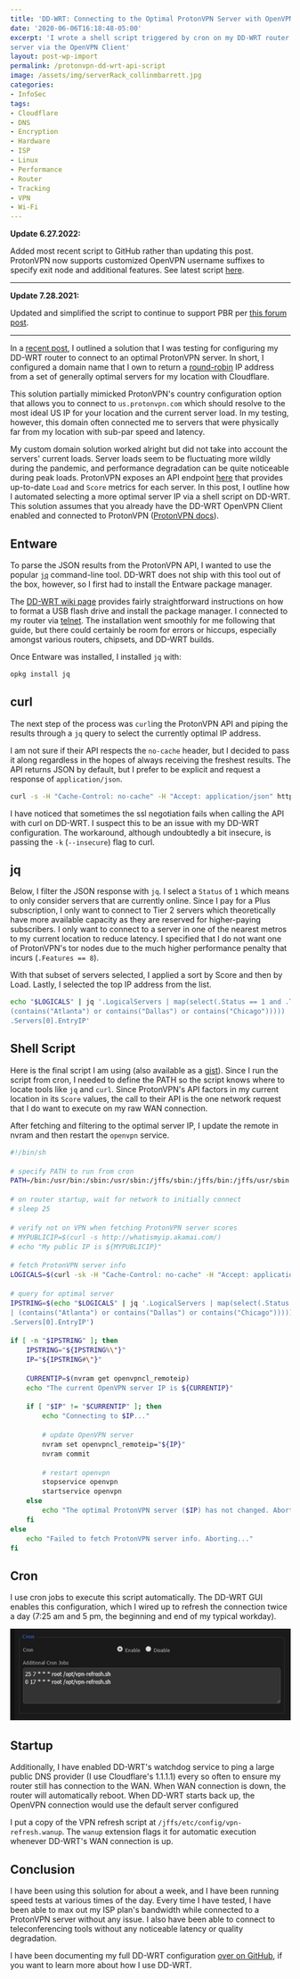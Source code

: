 ```yaml
---
title: 'DD-WRT: Connecting to the Optimal ProtonVPN Server with OpenVPN'
date: '2020-06-06T16:18:48-05:00'
excerpt: 'I wrote a shell script triggered by cron on my DD-WRT router to automatically connect to the optimal ProtonVPN
server via the OpenVPN Client'
layout: post-wp-import
permalink: /protonvpn-dd-wrt-api-script
image: /assets/img/serverRack_collinmbarrett.jpg
categories:
- InfoSec
tags:
- Cloudflare
- DNS
- Encryption
- Hardware
- ISP
- Linux
- Performance
- Router
- Tracking
- VPN
- Wi-Fi
---
```


**Update 6.27.2022:**

Added most recent script to GitHub rather than updating this post. ProtonVPN now supports customized OpenVPN username
suffixes to specify exit node and additional features. See latest script
[here](https://github.com/collinbarrett/dd-wrt/blob/main/vpn-refresh.sh).

- - - - - -

**Update 7.28.2021:**

Updated and simplified the script to continue to support PBR per [this forum
post](https://forum.dd-wrt.com/phpBB2/viewtopic.php?p=1242050).

- - - - - -

In a [recent post](/protonvpn-dd-wrt-dns), I outlined a solution that I was testing for configuring my DD-WRT router to
connect to an optimal ProtonVPN server. In short, I configured a domain name that I own to return a
[round-robin](https://www.cloudflare.com/learning/dns/glossary/round-robin-dns/) IP address from a set of generally
optimal servers for my location with Cloudflare.

This solution partially mimicked ProtonVPN's country configuration option that allows you to connect to
`us.protonvpn.com` which should resolve to the most ideal US IP for your location and the current server load. In my
testing, however, this domain often connected me to servers that were physically far from my location with sub-par speed
and latency.

My custom domain solution worked alright but did not take into account the servers' current loads. Server loads seem to
be fluctuating more wildly during the pandemic, and performance degradation can be quite noticeable during peak loads.
ProtonVPN exposes an API endpoint [here](https://api.protonmail.ch/vpn/logicals) that provides up-to-date `Load` and
`Score` metrics for each server. In this post, I outline how I automated selecting a more optimal server IP via a shell
script on DD-WRT. This solution assumes that you already have the DD-WRT OpenVPN Client enabled and connected to
ProtonVPN ([ProtonVPN docs](https://protonvpn.com/support/vpn-router-ddwrt/)).

## Entware

To parse the JSON results from the ProtonVPN API, I wanted to use the popular [`jq`](https://jqlang.github.io/jq/)
command-line tool. DD-WRT does not ship with this tool out of the box,
however, so I first had to install the Entware package manager.

The [DD-WRT wiki page](https://wiki.dd-wrt.com/wiki/index.php/Installing_Entware) provides fairly straightforward
instructions on how to format a USB flash drive and install the package manager. I connected to my router via
[telnet](https://wiki.dd-wrt.com/wiki/index.php/Telnet/SSH_and_the_Command_Line). The installation went smoothly for me
following that guide, but there could certainly be room for errors or hiccups, especially amongst various routers,
chipsets, and DD-WRT builds.

Once Entware was installed, I installed `jq` with:

```bash
opkg install jq
```

## curl

The next step of the process was `curl`ing the ProtonVPN API and piping the results through a `jq` query to select the
currently optimal IP address.

I am not sure if their API respects the `no-cache` header, but I decided to pass it along regardless in the hopes of
always receiving the freshest results. The API returns JSON by default, but I prefer to be explicit and request a
response of `application/json`.

```bash
curl -s -H "Cache-Control: no-cache" -H "Accept: application/json" https://api.protonmail.ch/vpn/logicals
```

I have noticed that sometimes the ssl negotiation fails when calling the API with curl on DD-WRT. I suspect this to be
an issue with my DD-WRT configuration. The workaround, although undoubtedly a bit insecure, is passing the `-k`
(`--insecure`) flag to curl.

## jq

Below, I filter the JSON response with `jq`. I select a `Status` of `1` which means to only consider servers that are
currently online. Since I pay for a Plus subscription, I only want to connect to Tier 2 servers which theoretically have
more available capacity as they are reserved for higher-paying subscribers. I only want to connect to a server in one of
the nearest metros to my current location to reduce latency. I specified that I do not want one of ProtonVPN's tor nodes
due to the much higher performance penalty that incurs (`.Features == 8`).

With that subset of servers selected, I applied a sort by Score and then by Load. Lastly, I selected the top IP address
from the list.

```bash
echo "$LOGICALS" | jq '.LogicalServers | map(select(.Status == 1 and .Tier == 2 and .Features == 8 and (.City |
(contains("Atlanta") or contains("Dallas") or contains("Chicago"))))) | [sort_by(.Score, .Load)[]][0] |
.Servers[0].EntryIP'
```

## Shell Script

Here is the final script I am using (also available as a
[gist](https://gist.github.com/collinbarrett/abeaf6edeb1cfb49d9beacd6d325d3c2)). Since I run the script from cron, I
needed to define the PATH so the script knows where to locate tools like `jq` and `curl`. Since ProtonVPN's API factors
in my current location in its `Score` values, the call to their API is the one network request that I do want to execute
on my raw WAN connection.

After fetching and filtering to the optimal server IP, I update the remote in nvram and then restart the `openvpn`
service.

```bash
#!/bin/sh

# specify PATH to run from cron
PATH=/bin:/usr/bin:/sbin:/usr/sbin:/jffs/sbin:/jffs/bin:/jffs/usr/sbin:/jffs/usr/bin:/mmc/sbin:/mmc/bin:/mmc/usr/sbin:/mmc/usr/bin:/opt/sbin:/opt/bin:/opt/usr/sbin:/opt/usr/bin

# on router startup, wait for network to initially connect
# sleep 25

# verify not on VPN when fetching ProtonVPN server scores
# MYPUBLICIP=$(curl -s http://whatismyip.akamai.com/)
# echo "My public IP is ${MYPUBLICIP}"

# fetch ProtonVPN server info
LOGICALS=$(curl -sk -H "Cache-Control: no-cache" -H "Accept: application/json" https://api.protonmail.ch/vpn/logicals)

# query for optimal server
IPSTRING=$(echo "$LOGICALS" | jq '.LogicalServers | map(select(.Status == 1 and .Tier == 2 and .Features == 8 and (.City
| (contains("Atlanta") or contains("Dallas") or contains("Chicago"))))) | [sort_by(.Score, .Load)[]][0] |
.Servers[0].EntryIP')

if [ -n "$IPSTRING" ]; then
    IPSTRING="${IPSTRING%\"}"
    IP="${IPSTRING#\"}"

    CURRENTIP=$(nvram get openvpncl_remoteip)
    echo "The current OpenVPN server IP is ${CURRENTIP}"

    if [ "$IP" != "$CURRENTIP" ]; then
        echo "Connecting to $IP..."

        # update OpenVPN server
        nvram set openvpncl_remoteip="${IP}"
        nvram commit

        # restart openvpn
        stopservice openvpn
        startservice openvpn
    else
        echo "The optimal ProtonVPN server ($IP) has not changed. Aborting..."
    fi
else
    echo "Failed to fetch ProtonVPN server info. Aborting..."
fi
```

## Cron

I use cron jobs to execute this script automatically. The DD-WRT GUI enables this configuration, which I wired up to
refresh the connection twice a day (7:25 am and 5 pm, the beginning and end of my typical workday).

![DD-WRT Cron](/assets/img/ddwrtCron_collinmbarrett.jpg)

## Startup

Additionally, I have enabled DD-WRT's watchdog service to ping a large public DNS provider (I use Cloudflare's 1.1.1.1)
every so often to ensure my router still has connection to the WAN. When WAN connection is down, the router will
automatically reboot. When DD-WRT starts back up, the OpenVPN connection would use the default server configured

I put a copy of the VPN refresh script at `/jffs/etc/config/vpn-refresh.wanup`. The `wanup` extension flags it for
automatic execution whenever DD-WRT's WAN connection is up.

## Conclusion

I have been using this solution for about a week, and I have been running speed tests at various times of the day. Every
time I have tested, I have been able to max out my ISP plan's bandwidth while connected to a ProtonVPN server without
any issue. I also have been able to connect to teleconferencing tools without any noticeable latency or quality
degradation.

I have been documenting my full DD-WRT configuration [over on GitHub](https://github.com/collinbarrett/dd-wrt), if you
want to learn more about how I use DD-WRT.